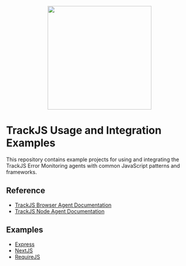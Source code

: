 <p align="center">
  <a href="https://trackjs.com/" target="_blank" align="center">
    <img src="https://trackjs.com/assets/external/github_readme.svg" width="280">
  </a>
  <br />
</p>

# TrackJS Usage and Integration Examples

This repository contains example projects for using and integrating the TrackJS Error Monitoring agents with common JavaScript patterns and frameworks.

## Reference

- [TrackJS Browser Agent Documentation](https://docs.trackjs.com/browser-agent/installation/)
- [TrackJS Node Agent Documentation](https://docs.trackjs.com/node-agent/installation/)

## Examples

* [Express](./express/)
* [NextJS](./nextjs/)
* [RequireJS](./requirejs/)
